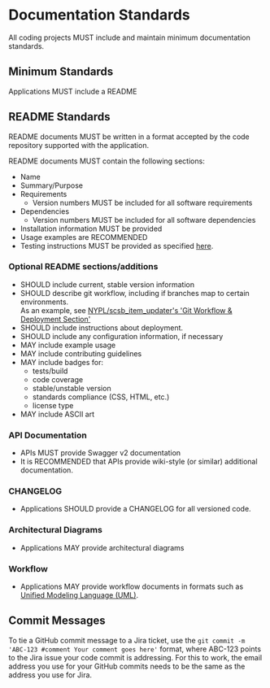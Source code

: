 # Documentation Standards

All coding projects MUST include and maintain minimum documentation standards.

## Minimum Standards

Applications MUST include a README

## README Standards

README documents MUST be written in a format accepted by the code
repository supported with the application.

README documents MUST contain the following sections:

- Name
- Summary/Purpose
- Requirements
    - Version numbers MUST be included for all software requirements
- Dependencies
    - Version numbers MUST be included for all software dependencies
- Installation information MUST be provided
- Usage examples are RECOMMENDED
- Testing instructions MUST be provided as specified [here](test-coverage.md).

### Optional README sections/additions

- SHOULD include current, stable version information
- SHOULD describe git workflow, including if branches map to certain environments.  
  As an example, see [NYPL/scsb_item_updater's 'Git Workflow & Deployment Section'](https://github.com/NYPL-discovery/scsb_item_updater#git-workflow--deployment)
- SHOULD include instructions about deployment.
- SHOULD include any configuration information, if necessary
- MAY include example usage
- MAY include contributing guidelines
- MAY include badges for:
    - tests/build
    - code coverage
    - stable/unstable version
    - standards compliance (CSS, HTML, etc.)
    - license type
- MAY include ASCII art

### API Documentation

- APIs MUST provide Swagger v2 documentation
- It is RECOMMENDED that APIs provide wiki-style (or similar) additional
documentation.


### CHANGELOG

- Applications SHOULD provide a CHANGELOG for all versioned code.

### Architectural Diagrams

- Applications MAY provide architectural diagrams

### Workflow

- Applications MAY provide workflow documents in formats such as
[Unified Modeling Language (UML)](http://www.uml.org).


## Commit Messages
To tie a GitHub commit message to a Jira ticket, use the `git commit -m 'ABC-123 #comment Your comment goes here'` format, 
where ABC-123 points to the Jira issue your code commit is addressing.  For this to work, the email address you use for your GitHub commits needs to be the same as the address you use for Jira.



